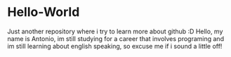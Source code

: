 # Hello-World
Just another repository where i try to learn more about github :D
Hello, my name is Antonio, im still studying for a career that involves programing and im still learning about english speaking, so excuse me if i sound a little off!
